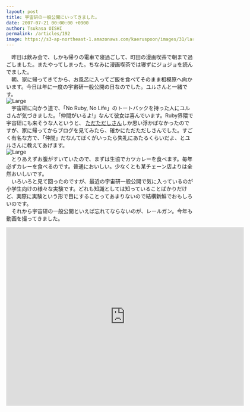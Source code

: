```yaml
---
layout: post
title: 宇宙研の一般公開にいってきました。
date: 2007-07-21 00:00:00 +0900
author: Tsukasa OISHI
permalink: /articles/192
image: https://s3-ap-northeast-1.amazonaws.com/kaeruspoon/images/31/large.JPG?1300873538
---
```



　昨日は飲み会で、しかも帰りの電車で寝過ごして、町田の漫画喫茶で朝まで過ごしました。またやってしまった。ちなみに漫画喫茶では寝ずにジョジョを読んでました。  
　朝、家に帰ってきてから、お風呂に入ってご飯を食べてそのまま相模原へ向かいます。今日は年に一度の宇宙研一般公開の日なのでした。ユルさんと一緒です。  
 ![Large](https://s3-ap-northeast-1.amazonaws.com/kaeruspoon/images/31/large.JPG?1300873538)  
　宇宙研に向かう道で、「No Ruby, No Life」のトートバックを持った人にユルさんが気づきました。「仲間がいるよ!」なんて彼女は喜んでいます。Ruby界隈で宇宙研にも来そうな人というと、 [ただただしさん](http://sho.tdiary.net/20070721.html)しか思い浮かばなかったのですが、家に帰ってからブログを見てみたら、確かにただただしさんでした。すごく有名な方で、「仲間」だなんてぼくがいったら失礼にあたるくらいだよ、とユルさんに教えてあげます。  
 ![Large](https://s3-ap-northeast-1.amazonaws.com/kaeruspoon/images/32/large.JPG?1300873547)  
　とりあえずお腹がすいていたので、まずは生協でカツカレーを食べます。毎年必ずカレーを食べるのです。普通においしい。少なくとも某チェーン店よりは全然おいしいです。  
　いろいろと見て回ったのですが、最近の宇宙研一般公開で気に入っているのが小学生向けの様々な実験です。どれも知識としては知っていることばかりだけど、実際に実験という形で目にすることってあまりないので結構新鮮でおもしろいのです。  
　それから宇宙研の一般公開といえば忘れてならないのが、レールガン。今年も動画を撮ってきました。  

<iframe width="640" height="480" src="https://www.youtube.com/embed/xLO_P4UlUck" frameborder="0" allowfullscreen></iframe>  
